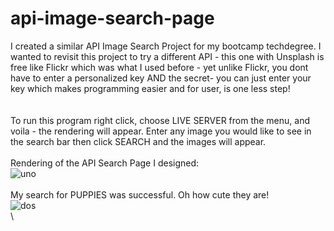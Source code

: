 # api-image-search-page
I created a similar API Image Search Project for my bootcamp techdegree. I wanted to revisit this project to try a different API - this one with Unsplash is free like Flickr which was what I used before - yet unlike Flickr, you dont have to enter a personalized key AND the secret- you can just enter your key which makes programming easier and for user, is one less step!  
\
\
To run this program right click, choose LIVE SERVER from the menu, and voila -  the rendering will appear. 
Enter any image you would like to see in the search bar then click SEARCH and the images will appear. 
\
\
Rendering of the API Search Page I designed: 
\
![uno](https://github.com/JCPTrevillian/api-image-search-page/assets/95890754/26c42f7c-d778-4282-91b0-4187bb3c8e34)
\
\
My search for PUPPIES was successful. Oh how cute they are! 
\
![dos](https://github.com/JCPTrevillian/api-image-search-page/assets/95890754/5d2e3294-98b3-4cb8-b1ef-211331dc82c2)
\
\
